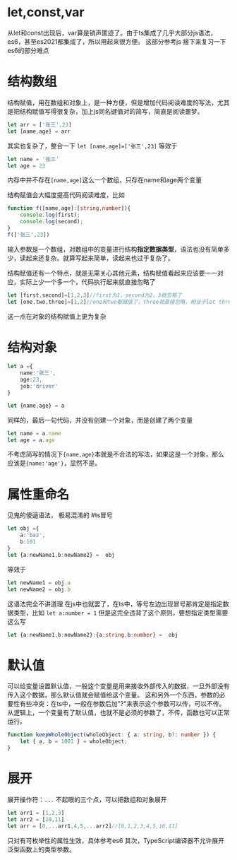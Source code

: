 # let,const,var
从let和const出现后，var算是销声匿迹了。由于ts集成了几乎大部分js语法，es6，甚至es2021都集成了，所以用起来很方便。
这部分参考js
接下来复习一下es6的部分难点

# 结构数组
结构赋值，用在数组和对象上，是一种方便，但是增加代码阅读难度的写法，尤其是把结构赋值写得很复杂，加上js同名键值对的简写，简直是阅读噩梦。
```ts
let arr = ['张三',23]
let [name,age] = arr
```
其实也复杂了，整合一下
`let [name,age]=['张三',23]`
等效于
```ts
let name = '张三'
let age = 23
```
内存中并不存在`[name,age]`这么一个数组，只存在name和age两个变量

结构赋值会大幅度提高代码阅读难度，比如
```ts
function f([name,age]:[string,number]){
	console.log(first); 
	console.log(second);
}
f(['张三',23])
```
输入参数是一个数组，对数组中的变量进行结构**指定数据类型**，语法也没有简单多少，读起来还复杂。就算写起来简单，读起来也过于复杂了。

结构赋值还有一个特点，就是无需关心其他元素，结构赋值看起来应该要一一对应，实际上少一个多一个，代码执行起来就直接忽略了
```ts
let [first,second]=[1,2,3]//first为1，second为2，3就忽略了
let [one,two,three]=[1,2]//one和two都赋值了，three就直接忽略，相当于let three，
```
这一点在对象的结构赋值上更为复杂

# 结构对象
```ts
let a ={
	name:'张三',
	age:23,
	job:'driver'
}

let {name,age} = a
```
同样的，最后一句代码，并没有创建一个对象，而是创建了两个变量
```ts
let name = a.name
let age = a.age
```
不考虑简写的情况下`{name,age}`本就是不合法的写法，如果这是一个对象，那么应该是`{name:'age'}`，显然不是。

# 属性重命名
见鬼的傻逼语法，
极易混淆的
#ts冒号
```ts
let obj ={
	a:'baz',
	b:101
}
let {a:newName1,b:newName2} =  obj
```
等效于
```ts
let newName1 = obj.a
let newName2 = obj.b
```
这语法完全不讲道理
在js中也就罢了，在ts中，等号左边出现冒号那肯定是指定数据类型，比如
`let a:number = 1`
但是这完全违背了这个原则，要想指定类型需要这么写
```ts
let {a:newName1,b:newName2}:{a:string,b:number} =  obj
```

# 默认值
可以给变量设置默认值，一般这个变量是用来接收外部传入的数据，一旦外部没有传入这个数据，那么默认值就会赋值给这个变量。
这和另外一个东西，参数的必要性有些冲突：在ts中，一般在参数后加"?"来表示这个参数可以传，可以不传。从逻辑上，一个变量有了默认值，也就不是必须的参数了，不传，函数也可以正常运行。
```ts
function keepWholeObject(wholeObject: { a: string, b?: number }) { 
	let { a, b = 1001 } = wholeObject; 
}
```

# 展开
展开操作符：`...`
不起眼的三个点，可以把数组和对象展开
```ts
let arr1 = [1,2,3]
let arr2 = [10,11]
let arr = [0,...arr1,4,5,...arr2]//[0,1,2,3,4,5,10,11]
```
只对有可枚举性的属性生效，具体参考es6
其次，TypeScript编译器不允许展开泛型函数上的类型参数。